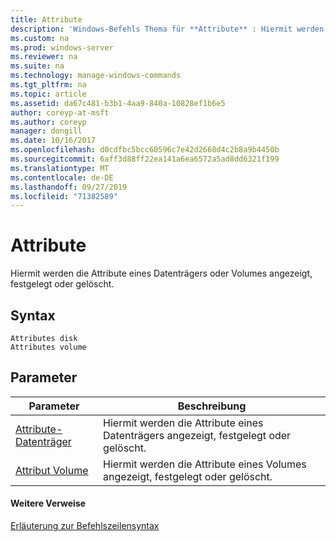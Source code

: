 ```yaml
---
title: Attribute
description: 'Windows-Befehls Thema für **Attribute** : Hiermit werden die Attribute eines Datenträgers oder Volumes angezeigt, festgelegt oder gelöscht.'
ms.custom: na
ms.prod: windows-server
ms.reviewer: na
ms.suite: na
ms.technology: manage-windows-commands
ms.tgt_pltfrm: na
ms.topic: article
ms.assetid: da67c481-b3b1-4aa9-840a-10828ef1b6e5
author: coreyp-at-msft
ms.author: coreyp
manager: dongill
ms.date: 10/16/2017
ms.openlocfilehash: d0cdfbc5bcc60596c7e42d2668d4c2b8a9b4450b
ms.sourcegitcommit: 6aff3d88ff22ea141a6ea6572a5ad8dd6321f199
ms.translationtype: MT
ms.contentlocale: de-DE
ms.lasthandoff: 09/27/2019
ms.locfileid: "71382589"
---
```

# <a name="attributes"></a>Attribute



Hiermit werden die Attribute eines Datenträgers oder Volumes angezeigt, festgelegt oder gelöscht.

## <a name="syntax"></a>Syntax

```
Attributes disk
Attributes volume
```

## <a name="parameters"></a>Parameter

|Parameter|Beschreibung|
|---------|-----------|
|[Attribute-Datenträger](attributes-disk.md)|Hiermit werden die Attribute eines Datenträgers angezeigt, festgelegt oder gelöscht.|
|[Attribut Volume](attributes-volume.md)|Hiermit werden die Attribute eines Volumes angezeigt, festgelegt oder gelöscht.|

#### <a name="additional-references"></a>Weitere Verweise

[Erläuterung zur Befehlszeilensyntax](command-line-syntax-key.md)

